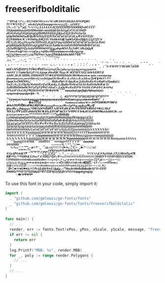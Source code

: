 # freeserifbolditalic

![freeserifbolditalic](freeserifbolditalic.png)

To use this font in your code, simply import it:

```go
import (
  . "github.com/gmlewis/go-fonts/fonts"
  _ "github.com/gmlewis/go-fonts/fonts/freeserifbolditalic"
)

func main() {
  // ...
  render, err := fonts.Text(xPos, yPos, xScale, yScale, message, "freeserifbolditalic", Center)
  if err != nil {
    return err
  }
  log.Printf("MBB: %v", render.MBB)
  for _, poly := range render.Polygons {
    // ...
  }
  // ...
}
```

